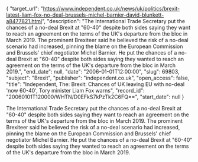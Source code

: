 {
  "target_url": "https://www.independent.co.uk/news/uk/politics/brexit-latest-liam-fox-no-deal-brussels-michel-barnier-david-blunkett-a8477821.html", 
  "description": "The International Trade Secretary put the chances of a no-deal Brexit at \"60-40\" despite both sides saying they want to reach an agreement on the terms of the UK's departure from the bloc in March 2019. The prominent Brexiteer said he believed the risk of a no-deal scenario had increased, pinning the blame on the European Commission and Brussels' chief negotiator Michel Barnier. He  put the chances of a no-deal Brexit at \"60-40\" despite both sides saying they wanted to reach an agreement on the terms of the UK's departure from the bloc in March 2019.", 
  "end_date": null, 
  "date": "2006-01-01T12:00:00", 
  "slug": 69803, 
  "subject": "Brexit", 
  "publisher": "independent.co.uk", 
  "open_access": false, 
  "title": "Independent, The: Brexit: Chances of UK leaving EU with no-deal 'now 60-40', Tory minister Liam Fox warns", 
  "record_id": "20060101T120000/WHTN/D0EFkS7kPzTk2C6FQ==", 
  "start_date": null
}

The International Trade Secretary put the chances of a no-deal Brexit at "60-40" despite both sides saying they want to reach an agreement on the terms of the UK's departure from the bloc in March 2019. The prominent Brexiteer said he believed the risk of a no-deal scenario had increased, pinning the blame on the European Commission and Brussels' chief negotiator Michel Barnier. He  put the chances of a no-deal Brexit at "60-40" despite both sides saying they wanted to reach an agreement on the terms of the UK's departure from the bloc in March 2019.